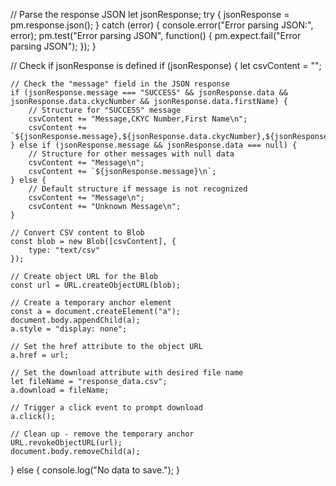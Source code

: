 // Parse the response JSON
let jsonResponse;
try {
    jsonResponse = pm.response.json();
} catch (error) {
    console.error("Error parsing JSON:", error);
    pm.test("Error parsing JSON", function() {
        pm.expect.fail("Error parsing JSON");
    });
}

// Check if jsonResponse is defined
if (jsonResponse) {
    let csvContent = "";

    // Check the "message" field in the JSON response
    if (jsonResponse.message === "SUCCESS" && jsonResponse.data && jsonResponse.data.ckycNumber && jsonResponse.data.firstName) {
        // Structure for "SUCCESS" message
        csvContent += "Message,CKYC Number,First Name\n";
        csvContent += `${jsonResponse.message},${jsonResponse.data.ckycNumber},${jsonResponse.data.firstName}\n`;
    } else if (jsonResponse.message && jsonResponse.data === null) {
        // Structure for other messages with null data
        csvContent += "Message\n";
        csvContent += `${jsonResponse.message}\n`;
    } else {
        // Default structure if message is not recognized
        csvContent += "Message\n";
        csvContent += "Unknown Message\n";
    }

    // Convert CSV content to Blob
    const blob = new Blob([csvContent], {
        type: "text/csv"
    });

    // Create object URL for the Blob
    const url = URL.createObjectURL(blob);

    // Create a temporary anchor element
    const a = document.createElement("a");
    document.body.appendChild(a);
    a.style = "display: none";

    // Set the href attribute to the object URL
    a.href = url;

    // Set the download attribute with desired file name
    let fileName = "response_data.csv";
    a.download = fileName;

    // Trigger a click event to prompt download
    a.click();

    // Clean up - remove the temporary anchor
    URL.revokeObjectURL(url);
    document.body.removeChild(a);
} else {
    console.log("No data to save.");
}

